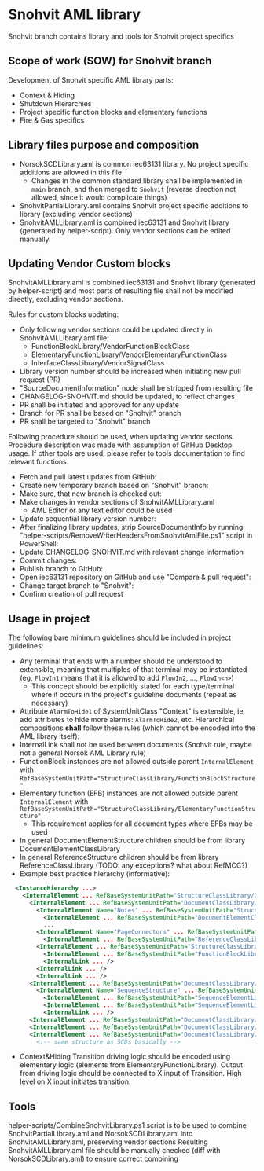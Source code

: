 # Snohvit AML library

Snohvit branch contains library and tools for Snohvit project specifics

## Scope of work (SOW) for Snohvit branch

Development of Snohvit specific AML library parts:
- Context & Hiding
- Shutdown Hierarchies
- Project specific function blocks and elementary functions
- Fire & Gas specifics

## Library files purpose and composition

- NorsokSCDLibrary.aml is common iec63131 library. No project specific additions are allowed in this file
  - Changes in the common standard library shall be implemented in `main` branch, and then merged to `Snohvit` (reverse direction not allowed, since it would complicate things)
- SnohvitPartialLibrary.aml contains Snohvit project specific additions to library (excluding vendor sections)
- SnohvitAMLLibrary.aml is combined iec63131 and Snohvit library (generated by helper-script). Only vendor sections can be edited manually.

## Updating Vendor Custom blocks

SnohvitAMLLibrary.aml is combined iec63131 and Snohvit library (generated by helper-script) and most parts of resulting file shall not be modified directly, excluding vendor sections.

Rules for custom blocks updating:
- Only following vendor sections could be updated directly in SnohvitAMLLibrary.aml file:
  - FunctionBlockLibrary/VendorFunctionBlockClass
  - ElementaryFunctionLibrary/VendorElementaryFunctionClass
  - InterfaceClassLibrary/VendorSignalClass
- Library version number should be increased when initiating new pull request (PR)
- "SourceDocumentInformation" node shall be stripped from resulting file
- CHANGELOG-SNOHVIT.md should be updated, to reflect changes
- PR shall be initiated and approved for any update
- Branch for PR shall be based on "Snohvit" branch
- PR shall be targeted to "Snohvit" branch

Following procedure should be used, when updating vendor sections. Procedure description was made with assumption of GitHub Desktop usage. If other tools are used, please refer to tools documentation to find relevant functions.
- Fetch and pull latest updates from GitHub:
- Create new temporary branch based on "Snohvit" branch:
- Make sure, that new branch is checked out:
- Make changes in vendor sections of SnohvitAMLLibrary.aml
  - AML Editor or any text editor could be used
- Update sequential library version number:
- After finalizing library updates, strip SourceDocumentInfo by running "helper-scripts/RemoveWriterHeadersFromSnohvitAmlFile.ps1" script in PowerShell:
- Update CHANGELOG-SNOHVIT.md with relevant change information
- Commit changes:
- Publish branch to GitHub:
- Open iec63131 repository on GitHub and use "Compare & pull request":
- Change target branch to "Snohvit":
- Confirm creation of pull request

## Usage in project
The following bare minimum guidelines should be included in project guidelines:  
- Any terminal that ends with a number should be understood to extensible, meaning that multiples of that terminal may be instantiated (eg, `FlowIn1` means that it is allowed to add `FlowIn2`, ..., `FlowIn<n>`)
  - This concept should be explicitly stated for each type/terminal where it occurs in the project's guideline documents (repeat as necessary)
- Attribute `AlarmToHide1` of SystemUnitClass "Context" is extensible, ie, add attributes to hide more alarms: `AlarmToHide2`, etc.
Hierarchical compositions **shall** follow these rules (which cannot be encoded into the AML library itself):
- InternalLink shall not be used between documents (Snohvit rule, maybe not a general Norsok AML Library rule)
- FunctionBlock instances are not allowed outside parent `InternalElement` with `RefBaseSystemUnitPath="StructureClassLibrary/FunctionBlockStructure"`
- Elementary function (EFB) instances are not allowed outside parent `InternalElement` with `RefBaseSystemUnitPath="StructureClassLibrary/ElementaryFunctionStructure"`
  - This requirement applies for all document types where EFBs may be used
- In general DocumentElementStructure children should be from library DocumentElementClassLibrary
- In general ReferenceStructure children should be from library ReferenceClassLibrary (TODO: any exceptions? what about RefMCC?)
- Example best practice hierarchy (informative):
```xml
  <InstanceHierarchy ...>
    <InternalElement ... RefBaseSystemUnitPath="StructureClassLibrary/DocumentStructure">
      <InternalElement ... RefBaseSystemUnitPath="DocumentClassLibrary/SCD">
        <InternalElement Name="Notes" ... RefBaseSystemUnitPath="StructureClassLibrary/DocumentElementStructure">
          <InternalElement ... RefBaseSystemUnitPath="DocumentElementClassLibrary/Note">
          ...
        <InternalElement Name="PageConnectors" ... RefBaseSystemUnitPath="StructureClassLibrary/ReferenceStructure">
          <InternalElement ... RefBaseSystemUnitPath="ReferenceClassLibrary/ToDestination/SignalOffPage">
        <InternalElement ... RefBaseSystemUnitPath="StructureClassLibrary/FunctionBlockStructure">
          <InternalElement ... RefBaseSystemUnitPath="FunctionBlockLibrary/NorsokFunctionBlockClass/MA">
          <InternalLink ... />
        <InternalLink ... />
        <InternalLink ... />
      <InternalElement ... RefBaseSystemUnitPath="DocumentClassLibrary/SequenceDocument">
        <InternalElement Name="SequenceStructure" ... RefBaseSystemUnitPath="StructureClassLibrary/SequenceStructure">
          <InternalElement ... RefBaseSystemUnitPath="SequenceElementLibrary/StandardSequenceElementClass/Action">
          <InternalElement ... RefBaseSystemUnitPath="SequenceElementLibrary/StandardSequenceElementClass/Step">
          <InternalLink ... />
      <InternalElement ... RefBaseSystemUnitPath="DocumentClassLibrary/SequenceDocument">
      <InternalElement ... RefBaseSystemUnitPath="DocumentClassLibrary/SCD">
      <InternalElement ... RefBaseSystemUnitPath="DocumentClassLibrary/ShutdownHierarchy">
        <!-- same structure as SCDs basically -->
```
- Context&Hiding Transition driving logic should be encoded using elementary logic (elements from ElementaryFunctionLibrary). Output from driving logic should be connected to X input of Transition. High level on X input initiates transition.

## Tools

helper-scripts/CombineSnohvitLibrary.ps1 script is to be used to combine SnohvitPartialLibrary.aml and NorsokSCDLibrary.aml into SnohvitAMLLibrary.aml, preserving vendor sections
Resulting SnohvitAMLLibrary.aml file should be manually checked (diff with NorsokSCDLibrary.aml) to ensure correct combining
